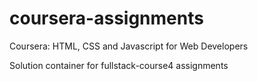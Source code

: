 # coursera-assignments
Coursera: HTML, CSS and Javascript for Web Developers

Solution container for fullstack-course4 assignments
